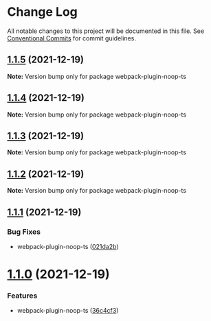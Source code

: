# Change Log

All notable changes to this project will be documented in this file.
See [Conventional Commits](https://conventionalcommits.org) for commit guidelines.

## [1.1.5](https://github.com/taoliujun/npm-packages/compare/webpack-plugin-noop-ts@1.1.4...webpack-plugin-noop-ts@1.1.5) (2021-12-19)

**Note:** Version bump only for package webpack-plugin-noop-ts





## [1.1.4](https://github.com/taoliujun/npm-packages/compare/webpack-plugin-noop-ts@1.1.3...webpack-plugin-noop-ts@1.1.4) (2021-12-19)

**Note:** Version bump only for package webpack-plugin-noop-ts





## [1.1.3](https://github.com/taoliujun/npm-packages/compare/webpack-plugin-noop-ts@1.1.2...webpack-plugin-noop-ts@1.1.3) (2021-12-19)

**Note:** Version bump only for package webpack-plugin-noop-ts





## [1.1.2](https://github.com/taoliujun/npm-packages/compare/webpack-plugin-noop-ts@1.1.1...webpack-plugin-noop-ts@1.1.2) (2021-12-19)

**Note:** Version bump only for package webpack-plugin-noop-ts





## [1.1.1](https://github.com/taoliujun/npm-packages/compare/webpack-plugin-noop-ts@1.1.0...webpack-plugin-noop-ts@1.1.1) (2021-12-19)


### Bug Fixes

* webpack-plugin-noop-ts ([021da2b](https://github.com/taoliujun/npm-packages/commit/021da2ba5ddd4df2aad23d415d88b2ffc1caa790))





# [1.1.0](https://github.com/taoliujun/npm-packages/compare/webpack-plugin-noop-ts@1.0.2...webpack-plugin-noop-ts@1.1.0) (2021-12-19)


### Features

* webpack-plugin-noop-ts ([36c4cf3](https://github.com/taoliujun/npm-packages/commit/36c4cf3751a362a240e844a2b7bec264116023f3))
